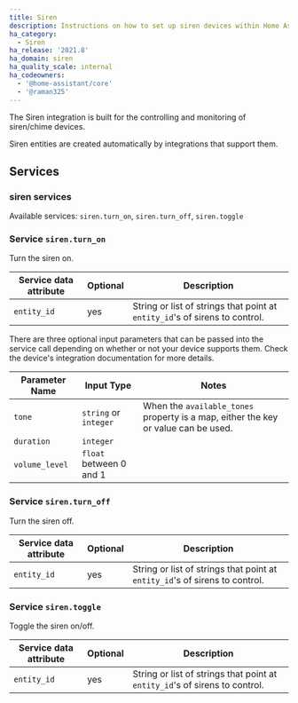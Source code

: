 ```yaml
---
title: Siren
description: Instructions on how to set up siren devices within Home Assistant.
ha_category:
  - Siren
ha_release: '2021.8'
ha_domain: siren
ha_quality_scale: internal
ha_codeowners:
  - '@home-assistant/core'
  - '@raman325'
---
```


The Siren integration is built for the controlling and monitoring of siren/chime devices.

Siren entities are created automatically by integrations that support them.

## Services

### siren services

Available services: `siren.turn_on`, `siren.turn_off`, `siren.toggle`

### Service `siren.turn_on`

Turn the siren on.

| Service data attribute | Optional | Description |
| ---------------------- | -------- | ----------- |
| `entity_id` | yes | String or list of strings that point at `entity_id`'s of sirens to control.

There are three optional input parameters that can be passed into the service call depending on whether or not your device supports them. Check the device's integration documentation for more details.

| Parameter Name  | Input Type              | Notes                                                                               |
|---------------- |-------------------------|-------------------------------------------------------------------------------------|
| `tone`          | `string` or `integer`   | When the `available_tones` property is a map, either the key or value can be used.  |
| `duration`      | `integer`               |                                                                                     |
| `volume_level`  | `float` between 0 and 1 |                                                                                     |

### Service `siren.turn_off`

Turn the siren off.

| Service data attribute | Optional | Description |
| ---------------------- | -------- | ----------- |
| `entity_id` | yes | String or list of strings that point at `entity_id`'s of sirens to control.

### Service `siren.toggle`

Toggle the siren on/off.

| Service data attribute | Optional | Description |
| ---------------------- | -------- | ----------- |
| `entity_id` | yes | String or list of strings that point at `entity_id`'s of sirens to control.
